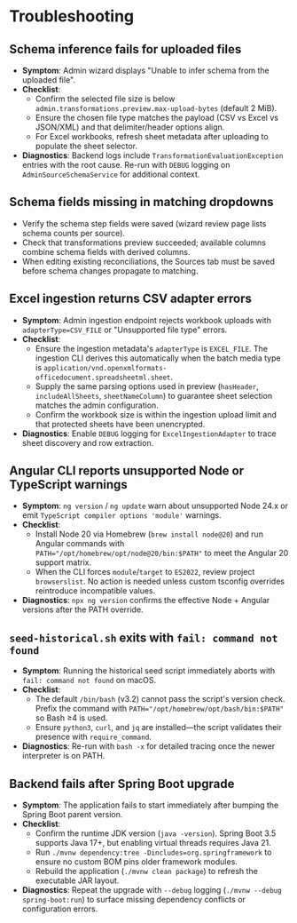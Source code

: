 # Troubleshooting

## Schema inference fails for uploaded files
- **Symptom**: Admin wizard displays "Unable to infer schema from the uploaded file".
- **Checklist**:
  - Confirm the selected file size is below `admin.transformations.preview.max-upload-bytes` (default 2 MiB).
  - Ensure the chosen file type matches the payload (CSV vs Excel vs JSON/XML) and that delimiter/header options align.
  - For Excel workbooks, refresh sheet metadata after uploading to populate the sheet selector.
- **Diagnostics**: Backend logs include `TransformationEvaluationException` entries with the root cause. Re-run with
  `DEBUG` logging on `AdminSourceSchemaService` for additional context.

## Schema fields missing in matching dropdowns
- Verify the schema step fields were saved (wizard review page lists schema counts per source).
- Check that transformations preview succeeded; available columns combine schema fields with derived columns.
- When editing existing reconciliations, the Sources tab must be saved before schema changes propagate to matching.

## Excel ingestion returns CSV adapter errors
- **Symptom**: Admin ingestion endpoint rejects workbook uploads with `adapterType=CSV_FILE` or "Unsupported file type" errors.
- **Checklist**:
  - Ensure the ingestion metadata's `adapterType` is `EXCEL_FILE`. The ingestion CLI derives this automatically when the
    batch media type is `application/vnd.openxmlformats-officedocument.spreadsheetml.sheet`.
  - Supply the same parsing options used in preview (`hasHeader`, `includeAllSheets`, `sheetNameColumn`) to guarantee
    sheet selection matches the admin configuration.
  - Confirm the workbook size is within the ingestion upload limit and that protected sheets have been unencrypted.
- **Diagnostics**: Enable `DEBUG` logging for `ExcelIngestionAdapter` to trace sheet discovery and row extraction.

## Angular CLI reports unsupported Node or TypeScript warnings
- **Symptom**: `ng version` / `ng update` warn about unsupported Node 24.x or emit `TypeScript compiler options 'module'` warnings.
- **Checklist**:
  - Install Node 20 via Homebrew (`brew install node@20`) and run Angular commands with `PATH="/opt/homebrew/opt/node@20/bin:$PATH"` to meet the Angular 20 support matrix.
  - When the CLI forces `module`/`target` to `ES2022`, review project `browserslist`. No action is needed unless custom tsconfig overrides reintroduce incompatible values.
- **Diagnostics**: `npx ng version` confirms the effective Node + Angular versions after the PATH override.

## `seed-historical.sh` exits with `fail: command not found`
- **Symptom**: Running the historical seed script immediately aborts with `fail: command not found` on macOS.
- **Checklist**:
  - The default `/bin/bash` (v3.2) cannot pass the script's version check. Prefix the command with `PATH="/opt/homebrew/opt/bash/bin:$PATH"` so Bash ≥4 is used.
  - Ensure `python3`, `curl`, and `jq` are installed—the script validates their presence with `require_command`.
- **Diagnostics**: Re-run with `bash -x` for detailed tracing once the newer interpreter is on PATH.

## Backend fails after Spring Boot upgrade
- **Symptom**: The application fails to start immediately after bumping the Spring Boot parent version.
- **Checklist**:
  - Confirm the runtime JDK version (`java -version`). Spring Boot 3.5 supports Java 17+, but enabling virtual threads requires Java 21.
  - Run `./mvnw dependency:tree -Dincludes=org.springframework` to ensure no custom BOM pins older framework modules.
  - Rebuild the application (`./mvnw clean package`) to refresh the executable JAR layout.
- **Diagnostics**: Repeat the upgrade with `--debug` logging (`./mvnw --debug spring-boot:run`) to surface missing dependency conflicts or configuration errors.
